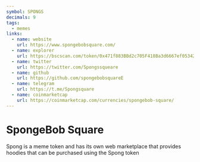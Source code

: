 ```yaml
---
symbol: SPONGS
decimals: 9
tags:
  - memes
links:
  - name: website
    url: https://www.spongebobsquare.com/
  - name: explorer
    url: https://bscscan.com/token/0x471f883BBd2c705F418Ba3d6667ef05342C4ee05
  - name: twitter
    url: https://twitter.com/Spongssqueare
  - name: github
    url: https://github.com/spongebobsquareE
  - name: telegram
    url: https://t.me/Spongsquare
  - name: coinmarketcap
    url: https://coinmarketcap.com/currencies/spongebob-square/
---
```


# SpongeBob Square

Spong is a meme token and has its own web marketplace that provides hoodies that can be purchased using the Spong token
